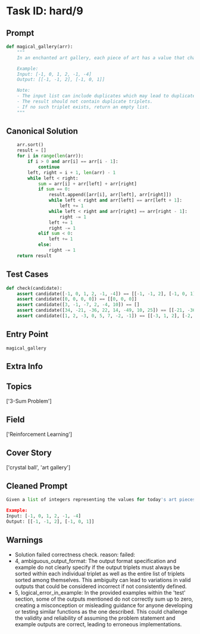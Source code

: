 # Task ID: hard/9

## Prompt

```python
def magical_gallery(arr):
    """
    In an enchanted art gallery, each piece of art has a value that changes daily. The curator of the gallery wants to know if there is any combination of three art pieces whose values sum up to zero. Your task is to write a function 'magical_gallery' that takes a list of integers representing today's values of art pieces and returns a list of unique triplets [a, b, c] from the list such that a + b + c = 0. Each triplet should be sorted in non-descending order, and the result list should also be sorted accordingly.

    Example:
    Input: [-1, 0, 1, 2, -1, -4]
    Output: [[-1, -1, 2], [-1, 0, 1]]

    Note:
    - The input list can include duplicates which may lead to duplicate triplets if not handled.
    - The result should not contain duplicate triplets.
    - If no such triplet exists, return an empty list.
    """

```

## Canonical Solution

```python
    arr.sort()
    result = []
    for i in range(len(arr)):
        if i > 0 and arr[i] == arr[i - 1]:
            continue
        left, right = i + 1, len(arr) - 1
        while left < right:
            sum = arr[i] + arr[left] + arr[right]
            if sum == 0:
                result.append([arr[i], arr[left], arr[right]])
                while left < right and arr[left] == arr[left + 1]:
                    left += 1
                while left < right and arr[right] == arr[right - 1]:
                    right -= 1
                left += 1
                right -= 1
            elif sum < 0:
                left += 1
            else:
                right -= 1
    return result
```

## Test Cases

```python
def check(candidate):
    assert candidate([-1, 0, 1, 2, -1, -4]) == [[-1, -1, 2], [-1, 0, 1]]
    assert candidate([0, 0, 0, 0]) == [[0, 0, 0]]
    assert candidate([3, -1, -7, 2, -4, 10]) == []
    assert candidate([34, -21, -36, 22, 14, -49, 10, 25]) == [[-21, -36, 10, 25]]
    assert candidate([1, 2, -3, 0, 5, 7, -2, -1]) == [[-3, 1, 2], [-2, -1, 3]]
```

## Entry Point

`magical_gallery`

## Extra Info

## Topics

['3-Sum Problem']

## Field

['Reinforcement Learning']

## Cover Story

['crystal ball', 'art gallery']

## Cleaned Prompt

```python
Given a list of integers representing the values for today's art pieces in a gallery, return all unique triplets where the sum of their values is zero and each triplet is sorted in non-descending order. If no such triplet exists, return an empty list. Each triplet should be unique, and the result list should be sorted.

Example:
Input: [-1, 0, 1, 2, -1, -4]
Output: [[-1, -1, 2], [-1, 0, 1]]
```

## Warnings

- Solution failed correctness check. reason: failed: 
- 4, ambiguous_output_format: The output format specification and example do not clearly specify if the output triplets must always be sorted within each individual triplet as well as the entire list of triplets sorted among themselves. This ambiguity can lead to variations in valid outputs that could be considered incorrect if not consistently defined.
- 5, logical_error_in_example: In the provided examples within the 'test' section, some of the outputs mentioned do not correctly sum up to zero, creating a misconception or misleading guidance for anyone developing or testing similar functions as the one described. This could challenge the validity and reliability of assuming the problem statement and example outputs are correct, leading to erroneous implementations.

